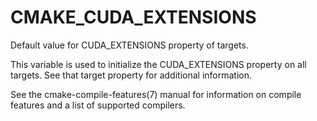   

# CMAKE_CUDA_EXTENSIONS  
Default value for CUDA_EXTENSIONS property of targets.  

This variable is used to initialize the CUDA_EXTENSIONS
property on all targets.  See that target property for additional
information.  

See the cmake-compile-features(7) manual for information on
compile features and a list of supported compilers.  

